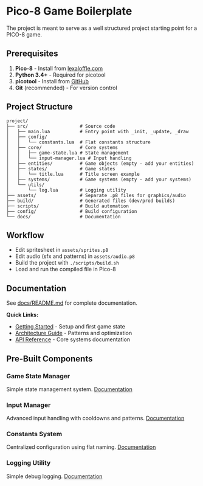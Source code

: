 # Pico-8 Game Boilerplate

The project is meant to serve as a well structured project starting point for a PICO-8 game. 

## Prerequisites

1. **Pico-8** - Install from [lexaloffle.com](https://www.lexaloffle.com/pico-8.php)
2. **Python 3.4+** - Required for picotool
3. **picotool** - Install from [GitHub](https://github.com/dansanderson/picotool)
3. **Git** (recommended) - For version control

## Project Structure

```
project/
├── src/                   # Source code
│   ├── main.lua           # Entry point with _init, _update, _draw
│   ├── config/
│   │   └── constants.lua  # Flat constants structure
│   ├── core/              # Core systems
│   │   ├── game-state.lua # State management
│   │   └── input-manager.lua # Input handling
│   ├── entities/          # Game objects (empty - add your entities)
│   ├── states/            # Game states
│   │   └── title.lua      # Title screen example
│   ├── systems/           # Game systems (empty - add your systems)
│   └── utils/
│       └── log.lua        # Logging utility
├── assets/                # Separate .p8 files for graphics/audio
├── build/                 # Generated files (dev/prod builds)
├── scripts/               # Build automation
├── config/                # Build configuration
└── docs/                  # Documentation
```


## Workflow

- Edit spritesheet in `assets/sprites.p8`
- Edit audio (sfx and patterns) in `assets/audio.p8`
- Build the project with `./scripts/build.sh`
- Load and run the compiled file in Pico-8

## Documentation

See [docs/README.md](docs/README.md) for complete documentation.

**Quick Links:**
- [Getting Started](docs/getting-started.md) - Setup and first game state
- [Architecture Guide](docs/architecture.md) - Patterns and optimization
- [API Reference](docs/api/) - Core systems documentation

## Pre-Built Components

### Game State Manager
Simple state management system. [Documentation](docs/api/game-state.md)

### Input Manager
Advanced input handling with cooldowns and patterns. [Documentation](docs/api/input-manager.md)

### Constants System
Centralized configuration using flat naming. [Documentation](docs/api/constants.md)

### Logging Utility
Simple debug logging. [Documentation](docs/api/logging.md)
